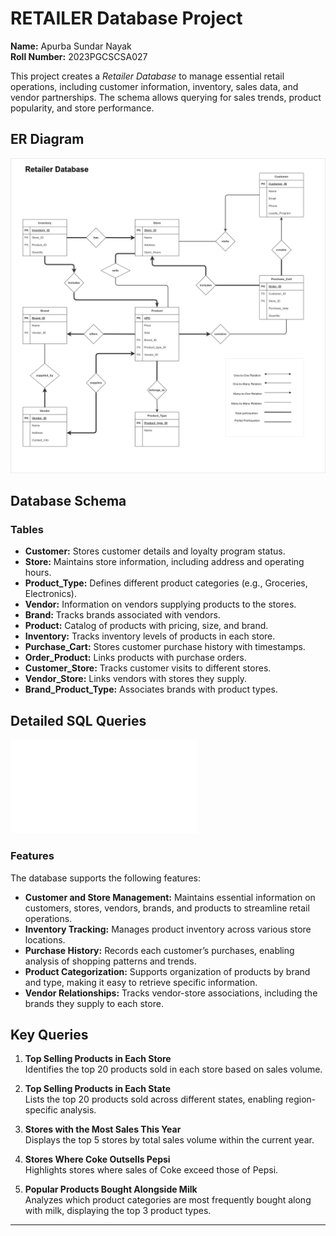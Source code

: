 # RETAILER Database Project

**Name:** Apurba Sundar Nayak  
**Roll Number:** 2023PGCSCSA027

This project creates a _Retailer Database_ to manage essential retail operations, including customer information, inventory, sales data, and vendor partnerships. The schema allows querying for sales trends, product popularity, and store performance.

## ER Diagram

![ER Diagram](./ERD%20Retailer_DB.png)

## Database Schema

### Tables

- **Customer:** Stores customer details and loyalty program status.
- **Store:** Maintains store information, including address and operating hours.
- **Product_Type:** Defines different product categories (e.g., Groceries, Electronics).
- **Vendor:** Information on vendors supplying products to the stores.
- **Brand:** Tracks brands associated with vendors.
- **Product:** Catalog of products with pricing, size, and brand.
- **Inventory:** Tracks inventory levels of products in each store.
- **Purchase_Cart:** Stores customer purchase history with timestamps.
- **Order_Product:** Links products with purchase orders.
- **Customer_Store:** Tracks customer visits to different stores.
- **Vendor_Store:** Links vendors with stores they supply.
- **Brand_Product_Type:** Associates brands with product types.

## Detailed SQL Queries

![SQL Queries](./Retailer_DB-Document.pdf)

### Features

The database supports the following features:

- **Customer and Store Management:** Maintains essential information on customers, stores, vendors, brands, and products to streamline retail operations.
- **Inventory Tracking:** Manages product inventory across various store locations.
- **Purchase History:** Records each customer’s purchases, enabling analysis of shopping patterns and trends.
- **Product Categorization:** Supports organization of products by brand and type, making it easy to retrieve specific information.
- **Vendor Relationships:** Tracks vendor-store associations, including the brands they supply to each store.

## Key Queries

1. **Top Selling Products in Each Store**  
   Identifies the top 20 products sold in each store based on sales volume.

2. **Top Selling Products in Each State**  
   Lists the top 20 products sold across different states, enabling region-specific analysis.

3. **Stores with the Most Sales This Year**  
   Displays the top 5 stores by total sales volume within the current year.

4. **Stores Where Coke Outsells Pepsi**  
   Highlights stores where sales of Coke exceed those of Pepsi.

5. **Popular Products Bought Alongside Milk**  
   Analyzes which product categories are most frequently bought along with milk, displaying the top 3 product types.

---
